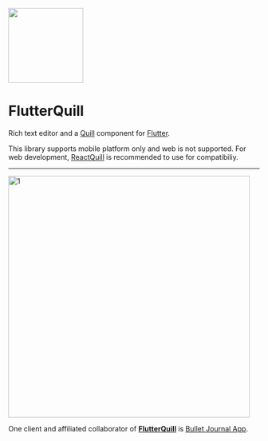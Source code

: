 <a href="https://bulletjournal.us/home/index.html"><img src=
"https://user-images.githubusercontent.com/122956/72955931-ccc07900-3d52-11ea-89b1-d468a6e2aa2b.png"
 width="150px" height="150px"></a>

# FlutterQuill

Rich text editor and a [Quill] component for [Flutter].

This library supports mobile platform only and web is not supported.
For web development, [ReactQuill] is recommended to use for compatibiliy.

---

<img width="484" alt="1" src="https://user-images.githubusercontent.com/122956/102945609-1f2e7c00-4473-11eb-938a-4a47182b2abc.png">

One client and affiliated collaborator of **[FlutterQuill]** is [Bullet Journal App].

[Quill]: https://quilljs.com
[Flutter]: https://github.com/flutter/flutter
[Bullet Journal App]: https://bulletjournal.us/home/index.html
[FlutterQuill]: https://pub.dev/packages/flutter_quill
[ReactQuill]: https://github.com/zenoamaro/react-quill
